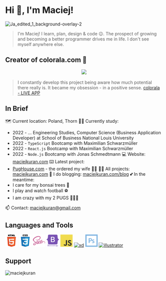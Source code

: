 # Hi 👋, I'm Maciej!

![Ja_edited_1_background-overlay-2](https://user-images.githubusercontent.com/103118542/189139452-abcc5a0a-d206-457c-99c6-86e6592607ec.jpg)

> I'm Maciej! I learn, plan, design & code 😉. The prospect of growing and becoming a better programmer drives me in life. I don't see myself anywhere else.

## Creator of colorala.com 🤍
<p align="center"><img width="1200" src="https://user-images.githubusercontent.com/103118542/189123235-ca1a6061-2eee-4a4f-a5b1-df5d4b99e44b.jpg"></p>


> I constantly develop this project being aware how much potential there really is. It became my obsession - in a positive sense.
[colorala - LIVE APP](https://colorala.com)


## In Brief

🗺️ Current location: Poland, Thorn
👨‍🎓 Currently study:
- 2022 - ... Engineering Studies, Computer Science (Business Application Developer) at School of Business National Louis University
- 2022 - `TypeScript` Bootcamp with Maximilian Schwarzmüller 
- 2022 - `React.js` Bootcamp with Maximilian Schwarzmüller 
- 2022 - `Node.js` Bootcamp with Jonas Schmedtmann
💻 Website: [maciejkuran.com](https://maciejkuran.com/)
⌨️ Latest project:
- [PugHouse.com](https://pughouse.pl/) - the ordered my wife 👩‍🦱
👨‍💻 All projects: [maciejkuran.com](https://maciejkuran.com/) 
📝 I do blogging: [maciejkuran.com/blog](https://maciejkuran.com/blog/) 
💕 In the meantime:
- I care for my bonsai trees 🌳
- I play and watch football ⚽
- I am crazy with my 2 PUGS 🧸🧸🧡

📫 Contact: maciejkuran@gmail.com

## Languages and Tools

<p align="left">
<a href="https://www.w3.org/html/" target="_blank" rel="noreferrer"> <img src="https://raw.githubusercontent.com/devicons/devicon/master/icons/html5/html5-original-wordmark.svg" alt="html5" width="40" height="40"/></a>
<a href="https://www.w3schools.com/css/" target="_blank" rel="noreferrer"> <img src="https://raw.githubusercontent.com/devicons/devicon/master/icons/css3/css3-original-wordmark.svg" alt="css3" width="40" height="40"/></a>
<a href="https://sass-lang.com" target="_blank" rel="noreferrer"> <img src="https://raw.githubusercontent.com/devicons/devicon/master/icons/sass/sass-original.svg" alt="sass" width="40" height="40"/></a>
<a href="https://getbootstrap.com" target="_blank" rel="noreferrer"> <img src="https://raw.githubusercontent.com/devicons/devicon/master/icons/bootstrap/bootstrap-plain-wordmark.svg" alt="bootstrap" width="40" height="40"/></a>
<a href="https://developer.mozilla.org/en-US/docs/Web/JavaScript" target="_blank" rel="noreferrer"><img src="https://raw.githubusercontent.com/devicons/devicon/master/icons/javascript/javascript-original.svg" alt="javascript" width="40" height="40"/></a>
<a href="https://www.adobe.com/products/xd.html" target="_blank" rel="noreferrer"><img src="https://cdn.worldvectorlogo.com/logos/adobe-xd.svg" alt="xd" width="40" height="40"/></a>
<a href="https://www.photoshop.com/en" target="_blank" rel="noreferrer"><img src="https://raw.githubusercontent.com/devicons/devicon/master/icons/photoshop/photoshop-line.svg" alt="photoshop" width="40" height="40"/></a>
<a href="https://www.adobe.com/in/products/illustrator.html" target="_blank" rel="noreferrer"><img src="https://www.vectorlogo.zone/logos/adobe_illustrator/adobe_illustrator-icon.svg" alt="illustrator" width="40" height="40"/></a>
</p>

## Support
<p><a href="https://www.buymeacoffee.com/maciejkuran"> <img align="left" src="https://cdn.buymeacoffee.com/buttons/v2/default-yellow.png" height="50" width="210" alt="maciejkuran" /></a></p><br><br>

